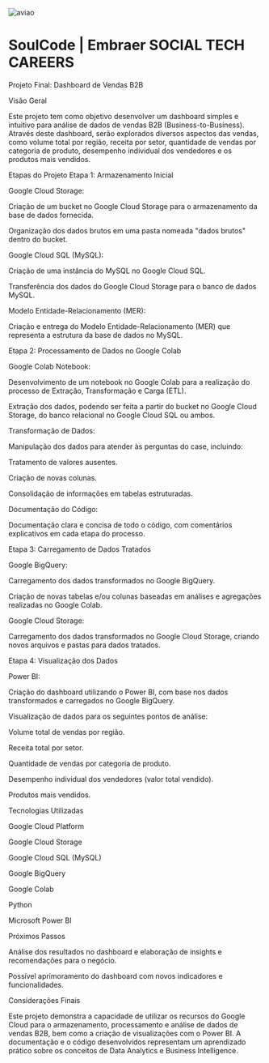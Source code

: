 

![aviao](https://github.com/user-attachments/assets/4192fa75-e86f-4f58-88a6-792d65c9ab2a)

# SoulCode | Embraer SOCIAL TECH CAREERS 
Projeto Final: Dashboard de Vendas B2B

Visão Geral

Este projeto tem como objetivo desenvolver um dashboard simples e intuitivo para análise de dados de vendas B2B (Business-to-Business). Através deste dashboard, serão explorados diversos aspectos das vendas, como volume total por região, receita por setor, quantidade de vendas por categoria de produto, desempenho individual dos vendedores e os produtos mais vendidos.

Etapas do Projeto
Etapa 1: Armazenamento Inicial

Google Cloud Storage:

Criação de um bucket no Google Cloud Storage para o armazenamento da base de dados fornecida.

Organização dos dados brutos em uma pasta nomeada "dados brutos" dentro do bucket.

Google Cloud SQL (MySQL):

Criação de uma instância do MySQL no Google Cloud SQL.

Transferência dos dados do Google Cloud Storage para o banco de dados MySQL.

Modelo Entidade-Relacionamento (MER):

Criação e entrega do Modelo Entidade-Relacionamento (MER) que representa a estrutura da base de dados no MySQL.

Etapa 2: Processamento de Dados no Google Colab

Google Colab Notebook:

Desenvolvimento de um notebook no Google Colab para a realização do processo de Extração, Transformação e Carga (ETL).

Extração dos dados, podendo ser feita a partir do bucket no Google Cloud Storage, do banco relacional no Google Cloud SQL ou ambos.

Transformação de Dados:

Manipulação dos dados para atender às perguntas do case, incluindo:

Tratamento de valores ausentes.

Criação de novas colunas.

Consolidação de informações em tabelas estruturadas.

Documentação do Código:

Documentação clara e concisa de todo o código, com comentários explicativos em cada etapa do processo.

Etapa 3: Carregamento de Dados Tratados

Google BigQuery:

Carregamento dos dados transformados no Google BigQuery.

Criação de novas tabelas e/ou colunas baseadas em análises e agregações realizadas no Google Colab.

Google Cloud Storage:

Carregamento dos dados transformados no Google Cloud Storage, criando novos arquivos e pastas para dados tratados.

Etapa 4: Visualização dos Dados

Power BI:

Criação do dashboard utilizando o Power BI, com base nos dados transformados e carregados no Google BigQuery.

Visualização de dados para os seguintes pontos de análise:

Volume total de vendas por região.

Receita total por setor.

Quantidade de vendas por categoria de produto.

Desempenho individual dos vendedores (valor total vendido).

Produtos mais vendidos.

Tecnologias Utilizadas

Google Cloud Platform

Google Cloud Storage

Google Cloud SQL (MySQL)

Google BigQuery

Google Colab

Python

Microsoft Power BI

Próximos Passos

Análise dos resultados no dashboard e elaboração de insights e recomendações para o negócio.

Possível aprimoramento do dashboard com novos indicadores e funcionalidades.

Considerações Finais

Este projeto demonstra a capacidade de utilizar os recursos do Google Cloud para o armazenamento, processamento e análise de dados de vendas B2B, bem como a criação de visualizações com o Power BI. A documentação e o código desenvolvidos representam um aprendizado prático sobre os conceitos de Data Analytics e Business Intelligence.
